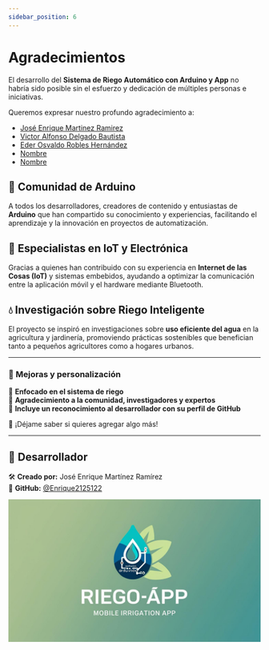 ```yaml
---
sidebar_position: 6
---
```


# Agradecimientos

El desarrollo del **Sistema de Riego Automático con Arduino y App** no habría sido posible sin el esfuerzo y dedicación de múltiples personas e iniciativas.  

Queremos expresar nuestro profundo agradecimiento a:  

- [José Enrique Martinez Ramirez](https://github.com/Enrique2125122) 
- [Victor Alfonso Delgado Bautista](https://github.com/VicDel05) 
- [Eder Osvaldo Robles Hernández](https://github.com/Osvaldo-1) 
- [Nombre](https://github.com/) 
- [Nombre](https://github.com/) 

## 🤖 Comunidad de Arduino  
A todos los desarrolladores, creadores de contenido y entusiastas de **Arduino** que han compartido su conocimiento y experiencias, facilitando el aprendizaje y la innovación en proyectos de automatización.  

## 📡 Especialistas en IoT y Electrónica  
Gracias a quienes han contribuido con su experiencia en **Internet de las Cosas (IoT)** y sistemas embebidos, ayudando a optimizar la comunicación entre la aplicación móvil y el hardware mediante Bluetooth.  

## 💧 Investigación sobre Riego Inteligente  
El proyecto se inspiró en investigaciones sobre **uso eficiente del agua** en la agricultura y jardinería, promoviendo prácticas sostenibles que benefician tanto a pequeños agricultores como a hogares urbanos.  

---

### **📌 Mejoras y personalización**  
🔹 **Enfocado en el sistema de riego**  
🔹 **Agradecimiento a la comunidad, investigadores y expertos**  
🔹 **Incluye un reconocimiento al desarrollador con su perfil de GitHub**  

🚀 ¡Déjame saber si quieres agregar algo más!

---

## 👤 Desarrollador  

🛠 **Creado por:** José Enrique Martínez Ramírez  
📌 **GitHub:** [@Enrique2125122](https://github.com/Enrique2125122)  

![Example image](../../static/img/LOGO-APPRIEGO.jpg)
